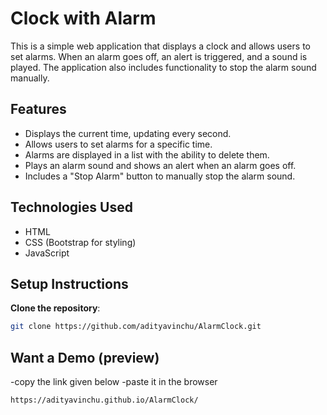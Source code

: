 # Clock with Alarm

This is a simple web application that displays a clock and allows users to set alarms. When an alarm goes off, an alert is triggered, and a sound is played. The application also includes functionality to stop the alarm sound manually.

## Features

- Displays the current time, updating every second.
- Allows users to set alarms for a specific time.
- Alarms are displayed in a list with the ability to delete them.
- Plays an alarm sound and shows an alert when an alarm goes off.
- Includes a "Stop Alarm" button to manually stop the alarm sound.

## Technologies Used

- HTML
- CSS (Bootstrap for styling)
- JavaScript

## Setup Instructions

**Clone the repository**:
   ```sh
   git clone https://github.com/adityavinchu/AlarmClock.git
```
## Want a Demo (preview)
-copy the link given below
-paste it in the browser
```sh
https://adityavinchu.github.io/AlarmClock/
```
